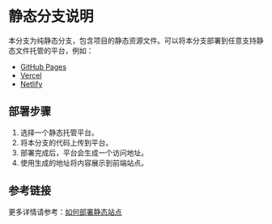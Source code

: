 # 静态分支说明

本分支为纯静态分支，包含项目的静态资源文件。可以将本分支部署到任意支持静态文件托管的平台，例如：

- [GitHub Pages](https://pages.github.com/)
- [Vercel](https://vercel.com/)
- [Netlify](https://www.netlify.com/)

## 部署步骤

1. 选择一个静态托管平台。
2. 将本分支的代码上传到平台。
3. 部署完成后，平台会生成一个访问地址。
4. 使用生成的地址将内容展示到前端站点。

## 参考链接

更多详情请参考：[如何部署静态站点](https://blog.liushen.fun/posts/c2262998/)